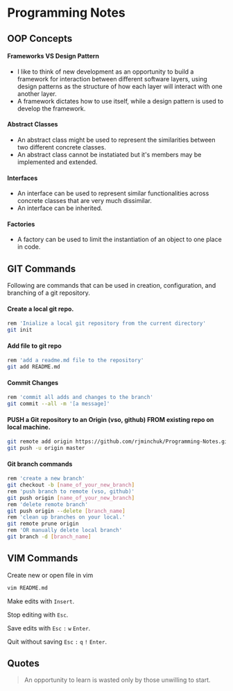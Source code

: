 # Programming Notes

## OOP Concepts

#### Frameworks VS Design Pattern
- I like to think of new development as an opportunity to build a framework for interaction between different software layers, using design patterns as the structure of how each layer will interact with one another layer.
- A framework dictates how to use itself, while a design pattern is used to develop the framework.

#### Abstract Classes
- An abstract class might be used to represent the similarities between two different concrete classes.
- An abstract class cannot be instatiated but it's members may be implemented and extended.

#### Interfaces
- An interface can be used to represent similar functionalities across concrete classes that are very much dissimilar.
- An interface can be inherited.

#### Factories
- A factory can be used to limit the instantiation of an object to one place in code. 

## GIT Commands
Following are commands that can be used in creation, configuration, and branching of a git repository.

#### Create a local git repo.
```sh
rem 'Inialize a local git repository from the current directory' 
git init
```

#### Add file to git repo
```sh
rem 'add a readme.md file to the repository'
git add README.md
```

#### Commit Changes
```sh
rem 'commit all adds and changes to the branch'
git commit --all -m '[a message]'
```

#### PUSH a Git repository to an Origin (vso, github) FROM existing repo on local machine.
```sh
git remote add origin https://github.com/rjminchuk/Programming-Notes.git
git push -u origin master
```

#### Git branch commands
```sh
rem 'create a new branch'
git checkout -b [name_of_your_new_branch]
rem 'push branch to remote (vso, github)'
git push origin [name_of_your_new_branch]
rem 'delete remote branch'
git push origin --delete [branch_name]
rem 'clean up branches on your local.'
git remote prune origin 
rem 'OR manually delete local branch'
git branch -d [branch_name]
```

## VIM Commands
Create new or open file in vim

```sh
vim README.md
```

Make edits with `Insert`.

Stop editing with `Esc`.

Save edits with `Esc` `:` `w` `Enter`.

Quit without saving `Esc` `:` `q` `!` `Enter`.

## Quotes
> An opportunity to learn is wasted only by those unwilling to start.